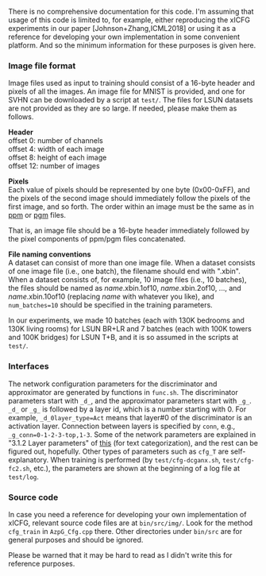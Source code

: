There is no comprehensive documentation for this code.  I'm assuming that usage of this code is limited to, for example, either reproducing the xICFG experiments in our paper [Johnson+Zhang,ICML2018] or using it as a reference for developing your own implementation in some convenient platform.  And so the minimum information for these purposes is given here. 

### Image file format

Image files used as input to training should consist of a 16-byte header and pixels of all the images.  An image file for MNIST is provided, and one for SVHN can be downloaded by a script at `test/`.  The files for LSUN datasets are not provided as they are so large.  If needed, please make them as follows. 

__**Header**__  
  offset 0: number of channels  
  offset 4: width of each image  
  offset 8: height of each image  
  offset 12: number of images  
  
__**Pixels**__  
Each value of pixels should be represented by one byte (0x00-0xFF), and the pixels of the second image should immediately follow the pixels of the first image, and so forth.  The order within an image must be the same as in [ppm](http://netpbm.sourceforge.net/doc/ppm.html) or [pgm](http://netpbm.sourceforge.net/doc/pgm.html) files.  

That is, an image file should be a 16-byte header immediately followed by the pixel components of ppm/pgm files concatenated.  
  
__**File naming conventions**__  
A dataset can consist of more than one image file.  When a dataset consists of one image file (i.e., one batch), the filename should end with ".xbin".  When a dataset consists of, for example, 10 image files (i.e., 10 batches), the files should be named as _name_.xbin.1of10, _name_.xbin.2of10, ..., and _name_.xbin.10of10 (replacing _name_ with whatever you like), and `num_batches=10` should be specified in the training parameters.  
  
In our experiments, we made 10 batches (each with 130K bedrooms and 130K living rooms) for LSUN BR+LR and 
7 batches (each with 100K towers and 100K bridges) for LSUN T+B, and it is so assumed in the scripts at `test/`.  
  
### Interfaces

The network configuration parameters for the discriminator and approximator are generated by functions in `func.sh`.  The discriminator parameters start with `_d_`, and the approximator parameters start with `_g_`.  `_d_` or `_g_` is followed by a layer id, which is a number starting with 0.  For example, `_d_0layer_type=Act` means that layer\#0 of the discriminator is an activation layer.  Connection between layers is specified by `conn`, e.g., `_g_conn=0-1-2-3-top,1-3`.  Some of the network parameters are explained in "3.1.2 Layer parameters" of [this](http://riejohnson.com/software/conText-v4-ug.pdf)  (for text categorization), and the rest can be figured out, hopefully.  Other types of parameters such as `cfg_T` are self-explanatory.  When training is performed (by `test/cfg-dcganx.sh`, `test/cfg-fc2.sh`, etc.), the parameters are shown at the beginning of a log file at `test/log`. 

### Source code

In case you need a reference for developing your own implementation of xICFG, relevant source code files are at `bin/src/img/`.  Look for the method `cfg_train` in `AzpG_Cfg.cpp` there.  Other directories under `bin/src` are for general purposes and should be ignored.  

Please be warned that it may be hard to read as I didn't write this for reference purposes.  
